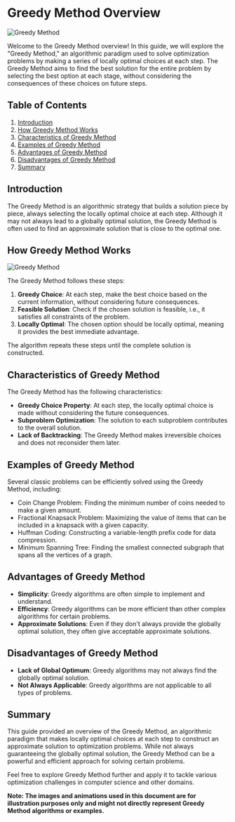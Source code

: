 # Greedy Method Overview

![Greedy Method](https://example.com/path/to/greedy_method_image.jpg)

Welcome to the Greedy Method overview! In this guide, we will explore the "Greedy Method," an algorithmic paradigm used to solve optimization problems by making a series of locally optimal choices at each step. The Greedy Method aims to find the best solution for the entire problem by selecting the best option at each stage, without considering the consequences of these choices on future steps.

## Table of Contents
1. [Introduction](#introduction)
2. [How Greedy Method Works](#how-greedy-method-works)
3. [Characteristics of Greedy Method](#characteristics-of-greedy-method)
4. [Examples of Greedy Method](#examples-of-greedy-method)
5. [Advantages of Greedy Method](#advantages-of-greedy-method)
6. [Disadvantages of Greedy Method](#disadvantages-of-greedy-method)
7. [Summary](#summary)

## Introduction
The Greedy Method is an algorithmic strategy that builds a solution piece by piece, always selecting the locally optimal choice at each step. Although it may not always lead to a globally optimal solution, the Greedy Method is often used to find an approximate solution that is close to the optimal one.

## How Greedy Method Works
![Greedy Method](https://example.com/path/to/greedy_method_animation.gif)

The Greedy Method follows these steps:
1. **Greedy Choice**: At each step, make the best choice based on the current information, without considering future consequences.
2. **Feasible Solution**: Check if the chosen solution is feasible, i.e., it satisfies all constraints of the problem.
3. **Locally Optimal**: The chosen option should be locally optimal, meaning it provides the best immediate advantage.

The algorithm repeats these steps until the complete solution is constructed.

## Characteristics of Greedy Method
The Greedy Method has the following characteristics:
- **Greedy Choice Property**: At each step, the locally optimal choice is made without considering the future consequences.
- **Subproblem Optimization**: The solution to each subproblem contributes to the overall solution.
- **Lack of Backtracking**: The Greedy Method makes irreversible choices and does not reconsider them later.

## Examples of Greedy Method
Several classic problems can be efficiently solved using the Greedy Method, including:
- Coin Change Problem: Finding the minimum number of coins needed to make a given amount.
- Fractional Knapsack Problem: Maximizing the value of items that can be included in a knapsack with a given capacity.
- Huffman Coding: Constructing a variable-length prefix code for data compression.
- Minimum Spanning Tree: Finding the smallest connected subgraph that spans all the vertices of a graph.

## Advantages of Greedy Method
- **Simplicity**: Greedy algorithms are often simple to implement and understand.
- **Efficiency**: Greedy algorithms can be more efficient than other complex algorithms for certain problems.
- **Approximate Solutions**: Even if they don't always provide the globally optimal solution, they often give acceptable approximate solutions.

## Disadvantages of Greedy Method
- **Lack of Global Optimum**: Greedy algorithms may not always find the globally optimal solution.
- **Not Always Applicable**: Greedy algorithms are not applicable to all types of problems.

## Summary
This guide provided an overview of the Greedy Method, an algorithmic paradigm that makes locally optimal choices at each step to construct an approximate solution to optimization problems. While not always guaranteeing the globally optimal solution, the Greedy Method can be a powerful and efficient approach for solving certain problems.

Feel free to explore Greedy Method further and apply it to tackle various optimization challenges in computer science and other domains.

**Note: The images and animations used in this document are for illustration purposes only and might not directly represent Greedy Method algorithms or examples.**
